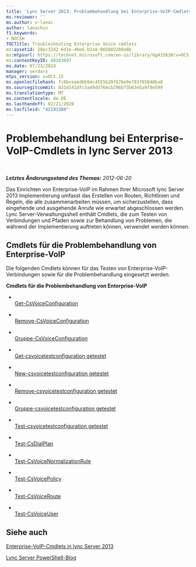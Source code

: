 ```yaml
---
title: 'Lync Server 2013: Problembehandlung bei Enterprise-VoIP-Cmdlets'
ms.reviewer: ''
ms.author: v-lanac
author: lanachin
f1.keywords:
- NOCSH
TOCTitle: Troubleshooting Enterprise Voice cmdlets
ms:assetid: 28ec32d2-6d1e-40e6-b2a8-065803288e8b
ms:mtpsurl: https://technet.microsoft.com/en-us/library/Gg415638(v=OCS.15)
ms:contentKeyID: 48183697
ms.date: 07/23/2014
manager: serdars
mtps_version: v=OCS.15
ms.openlocfilehash: fc8bceaed6b94c4555b20f67be9e783765040ba8
ms.sourcegitcommit: 831d141dfc5a49dd764cb296b73b63e5a9f8e599
ms.translationtype: MT
ms.contentlocale: de-DE
ms.lasthandoff: 02/21/2020
ms.locfileid: "42193388"
---
```

<div data-xmlns="http://www.w3.org/1999/xhtml">

<div class="topic" data-xmlns="http://www.w3.org/1999/xhtml" data-msxsl="urn:schemas-microsoft-com:xslt" data-cs="https://msdn.microsoft.com/">

<div data-asp="https://msdn2.microsoft.com/asp">

# <a name="troubleshooting-enterprise-voice-cmdlets-in-lync-server-2013"></a>Problembehandlung bei Enterprise-VoIP-Cmdlets in lync Server 2013

</div>

<div id="mainSection">

<div id="mainBody">

<span> </span>

_**Letztes Änderungsstand des Themas:** 2012-06-20_

Das Einrichten von Enterprise-VoIP im Rahmen Ihrer Microsoft lync Server 2013 Implementierung umfasst das Erstellen von Routen, Richtlinien und Regeln, die alle zusammenarbeiten müssen, um sicherzustellen, dass eingehende und ausgehende Anrufe wie erwartet abgeschlossen werden. Lync Server-Verwaltungsshell enthält Cmdlets, die zum Testen von Verbindungen und Pfaden sowie zur Behandlung von Problemen, die während der Implementierung auftreten können, verwendet werden können.

<div>

## <a name="troubleshooting-enterprise-voice-cmdlets"></a>Cmdlets für die Problembehandlung von Enterprise-VoIP

Die folgenden Cmdlets können für das Testen von Enterprise-VoIP-Verbindungen sowie für die Problembehandlung eingesetzt werden.

**Cmdlets für die Problembehandlung von Enterprise-VoIP**

  - <span></span>  
    [Get-CsVoiceConfiguration](https://technet.microsoft.com/library/Gg398815(v=OCS.15))

  - <span></span>  
    [Remove-CsVoiceConfiguration](https://technet.microsoft.com/library/Gg398804(v=OCS.15))

  - <span></span>  
    [Gruppe-CsVoiceConfiguration](https://technet.microsoft.com/library/Gg398967(v=OCS.15))

<!-- end list -->

  - <span></span>  
    [Get-csvoicetestconfiguration getestet](https://technet.microsoft.com/library/Gg412957(v=OCS.15))

  - <span></span>  
    [New-csvoicetestconfiguration getestet](https://technet.microsoft.com/library/Gg398961(v=OCS.15))

  - <span></span>  
    [Remove-csvoicetestconfiguration getestet](https://technet.microsoft.com/library/Gg412813(v=OCS.15))

  - <span></span>  
    [Gruppe-csvoicetestconfiguration getestet](https://technet.microsoft.com/library/Gg398614(v=OCS.15))

  - <span></span>  
    [Test-csvoicetestconfiguration getestet](https://technet.microsoft.com/library/Gg398260(v=OCS.15))

<!-- end list -->

  - <span></span>  
    [Test-CsDialPlan](https://technet.microsoft.com/library/Gg399024(v=OCS.15))

<!-- end list -->

  - <span></span>  
    [Test-CsVoiceNormalizationRule](https://technet.microsoft.com/library/Gg399003(v=OCS.15))

<!-- end list -->

  - <span></span>  
    [Test-CsVoicePolicy](https://technet.microsoft.com/library/Gg398310(v=OCS.15))

<!-- end list -->

  - <span></span>  
    [Test-CsVoiceRoute](https://technet.microsoft.com/library/Gg425873(v=OCS.15))

<!-- end list -->

  - <span></span>  
    [Test-CsVoiceUser](https://technet.microsoft.com/library/Gg413013(v=OCS.15))

</div>

<div>

## <a name="see-also"></a>Siehe auch


[Enterprise-VoIP-Cmdlets in lync Server 2013](lync-server-2013-enterprise-voice-cmdlets.md)  


[Lync Server PowerShell-Blog](https://go.microsoft.com/fwlink/p/?linkid=203150)  
  

</div>

</div>

<span> </span>

</div>

</div>

</div>

